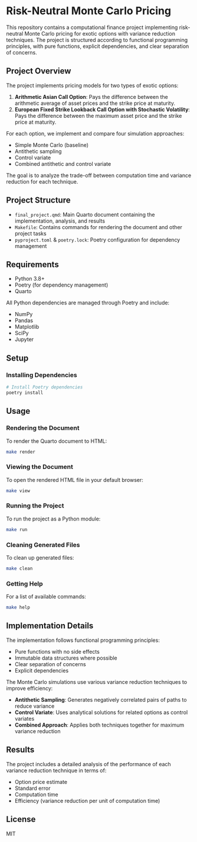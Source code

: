 # Risk-Neutral Monte Carlo Pricing

This repository contains a computational finance project implementing risk-neutral Monte Carlo pricing for exotic options with variance reduction techniques. The project is structured according to functional programming principles, with pure functions, explicit dependencies, and clear separation of concerns.

## Project Overview

The project implements pricing models for two types of exotic options:

1. **Arithmetic Asian Call Option**: Pays the difference between the arithmetic average of asset prices and the strike price at maturity.
2. **European Fixed Strike Lookback Call Option with Stochastic Volatility**: Pays the difference between the maximum asset price and the strike price at maturity.

For each option, we implement and compare four simulation approaches:
- Simple Monte Carlo (baseline)
- Antithetic sampling
- Control variate
- Combined antithetic and control variate

The goal is to analyze the trade-off between computation time and variance reduction for each technique.

## Project Structure

- `final_project.qmd`: Main Quarto document containing the implementation, analysis, and results
- `Makefile`: Contains commands for rendering the document and other project tasks
- `pyproject.toml` & `poetry.lock`: Poetry configuration for dependency management

## Requirements

- Python 3.8+
- Poetry (for dependency management)
- Quarto

All Python dependencies are managed through Poetry and include:
- NumPy
- Pandas
- Matplotlib
- SciPy
- Jupyter

## Setup

### Installing Dependencies

```bash
# Install Poetry dependencies
poetry install
```

## Usage

### Rendering the Document

To render the Quarto document to HTML:

```bash
make render
```

### Viewing the Document

To open the rendered HTML file in your default browser:

```bash
make view
```

### Running the Project

To run the project as a Python module:

```bash
make run
```

### Cleaning Generated Files

To clean up generated files:

```bash
make clean
```

### Getting Help

For a list of available commands:

```bash
make help
```

## Implementation Details

The implementation follows functional programming principles:
- Pure functions with no side effects
- Immutable data structures where possible
- Clear separation of concerns
- Explicit dependencies

The Monte Carlo simulations use various variance reduction techniques to improve efficiency:
- **Antithetic Sampling**: Generates negatively correlated pairs of paths to reduce variance
- **Control Variate**: Uses analytical solutions for related options as control variates
- **Combined Approach**: Applies both techniques together for maximum variance reduction

## Results

The project includes a detailed analysis of the performance of each variance reduction technique in terms of:
- Option price estimate
- Standard error
- Computation time
- Efficiency (variance reduction per unit of computation time)

## License

MIT